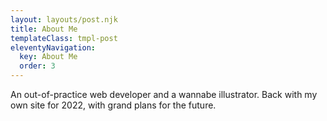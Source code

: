 ```yaml
---
layout: layouts/post.njk
title: About Me
templateClass: tmpl-post
eleventyNavigation:
  key: About Me
  order: 3
---
```


An out-of-practice web developer and a wannabe illustrator. Back with my own site for 2022, with grand plans for the future.
